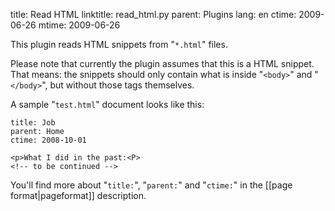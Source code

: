 title: Read HTML
linktitle: read_html.py
parent: Plugins
lang: en
ctime: 2009-06-26
mtime: 2009-06-26

This plugin reads HTML snippets from "`*.html`" files.

Please note that currently the plugin assumes that this is a HTML snippet.
That means: the snippets should only contain what is inside "`<body>`" and
"`</body>`", but without those tags themselves.

A sample "`test.html`" document looks like this:

	title: Job
	parent: Home
	ctime: 2008-10-01

	<p>What I did in the past:<P>
	<!-- to be continued -->

You'll find more about "`title:`", "`parent:`" and "`ctime:`" in the
[[page format|pageformat]] description.
